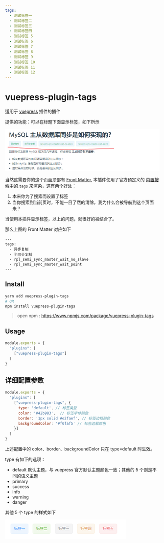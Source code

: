 ```yaml
---
tags:
  - 测试标签一
  - 测试标签二
  - 测试标签三
  - 测试标签四
  - 测试标签 5
  - 测试标签 6
  - 测试标签 7
  - 测试标签 8
  - 测试标签 9
  - 测试标签 10
  - 测试标签 11
  - 测试标签 12
---
```


# vuepress-plugin-tags

适用于 [vuepress](https://vuepress.vuejs.org/zh/plugin/using-a-plugin.html) 插件的插件

提供的功能：可以在标题下面显示标签，如下所示

![image-1](./docs/assets/1.png)

当然这需要你的这个页面顶部有 [Front Matter](https://vuepress.vuejs.org/zh/guide/frontmatter.html#front-matter),
本插件使用了官方预定义的 [内置搜索中的 `tags`](https://vuepress.vuejs.org/zh/theme/default-theme-config.html#%E5%86%85%E7%BD%AE%E6%90%9C%E7%B4%A2)
来渲染，这有两个好处：

1. 本来你为了搜索而设置了标签
2. 当你搜索到当前页时，不能一目了然的清除，我为什么会被导航到这个页面来？

当使用本插件显示标签，以上的问题，就很好的被结合了。

那么上图的 Front Matter 对应如下

```
---
tags:
  - 异步复制
  - 半同步复制
  - rpl_semi_sync_master_wait_no_slave
  - rpl_semi_sync_master_wait_point
---
```

## Install

```bash
yarn add vuepress-plugin-tags
# OR 
npm install vuepress-plugin-tags
```

> open npm : https://www.npmjs.com/package/vuepress-plugin-tags

## Usage

```javascript
module.exports = {
  "plugins": [
    ["vuepress-plugin-tags"]
  ]
}
```

## 详细配置参数

```javascript
module.exports = {
  "plugins": [
    ["vuepress-plugin-tags", {
      type: 'default', // 标签类型
      color: '#42b983',  // 标签字体颜色
      border: '1px solid #e2faef', // 标签边框颜色
      backgroundColor: '#f0faf5' // 标签边框颜色
    }]
  ]
}
```

上述配置中的 color、border、backgroundColor 只在 type=default 时生效。

type 有如下的选项：

- default 默认主题，与 vuepress 官方默认主题颜色一致；其他的 5 个则是不同的语义主题
- primary
- success
- info
- warning
- danger

其他 5 个 type 的样式如下

![image-2](./docs/assets/2.png)
